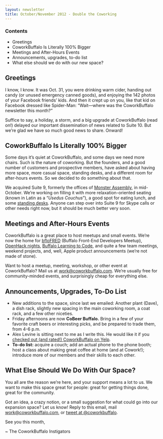 ```yaml
---
layout: newsletter
title: October/November 2012 - Double the Coworking
---
```


### Contents ###

+ Greetings
+ CoworkBuffalo Is Literally 100% Bigger
+ Meetings and After-Hours Events
+ Announcements, upgrades, to-do list
+ What else should we do with our new space?

## Greetings ##

I know, I know. It was Oct. 31, you were drinking warm cider, handing out candy (or unused emergency canned goods), and enjoying the 142 photos of your Facebook friends’ kids. And then it crept up on you, like that kid on Facebook dressed like Spider-Man: “Wait—where was the CoworkBuffalo newsletter this month?”

Suffice to say, a holiday, a storm, and a big upgrade at CoworkBuffalo (read on!) delayed our important dissemination of news related to Suite 10. But we’re glad we have so much good news to share. Onward!

## CoworkBuffalo Is Literally 100% Bigger ##


Some days it’s quiet at CoworkBuffalo, and some days we need more chairs. Such is the nature of coworking. But the founders, and a good number of customers and prospective members, have asked about having more space, more casual space, standing desks, and a different room for after-hours events. So we decided to do something about that.

We acquired Suite 9, formerly the offices of [Monster Assembly](http://monsterassembly.com/), in mid-October. We’re working on filling it with more relaxation-oriented seating (known in Latin as a “_Usedus Couchus_”), a good spot for eating lunch, and some [standing desks](http://smarterware.org/7102/how-and-why-i-switched-to-a-standing-desk). Anyone can step over into Suite 9 for Skype calls or other needs right now, but it should be much better very soon.

## Meetings and After-Hours Events ##


CoworkBuffalo is a great place to host meetups and small events. We’re now the home for [bfloFRED](http://nextplex.com/buffalo-ny/calendar/events/964-bflofred-front-end-dev-meetup) (Buffalo Front-End Developers Meetup), [OpenHack nights](http://openhack.github.com/), [Buffalo Learning to Code](http://www.meetup.com/Buffalo-Learning-to-Code/), and quite a few team meetings, weekend projects, and, well, Apple product announcements (we’re not made of stone).

Want to host a meetup, meeting, workshop, or other event at CoworkBuffalo? Mail us at [work@coworkbuffalo.com](mailto:work@coworkbuffalo.com). We’re usually free for community-minded events, and surprisingly cheap for everything else.

## Announcements, Upgrades, To-Do List ##


+ New additions to the space, since last we emailed: Another plant (Dave), a dish rack, slightly new spacing in the main coworking room, a coat rack, and a few other niceties.
+ Friday afternoons are now **CoBeer Buffalo.** Bring in a few of your favorite craft beers or interesting picks, and be prepared to trade them, from 4-6 p.m.
+ Alex Levine is sitting next to me as I write this. He would like it if you [checked out (and rated!) CoworkBuffalo on Yelp](http://www.yelp.com/biz/coworkbuffalo-buffalo).
+ **To-do list:** acquire a couch; add an actual phone to the phone booth; host a class about making great coffee at home (and at Cowork!); introduce more of our members and their skills to each other.

## What Else Should We Do With Our Space? ##


You all are the reason we’re here, and your support means a lot to us. We want to make this space great for people: great for getting things done, great for the community.

Got an idea, a crazy notion, or a small suggestion for what could go into our expansion space? Let us know! Reply to this email, mail [work@coworkbuffalo.com](mailto:work@coworkbuffalo.com), or [tweet at @coworkbuffalo](http://twitter.com/coworkbuffalo).

See you this month,

~ The CoworkBuffalo Instigators
